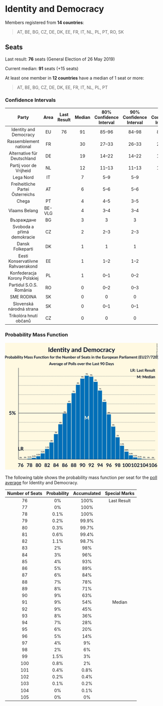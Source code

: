 # Identity and Democracy

Members registered from **14 countries**:

> AT, BE, BG, CZ, DE, DK, EE, FR, IT, NL, PL, PT, RO, SK

## Seats

Last result: **76** seats (General Election of 26 May 2019)

Current median: **91** seats (+15 seats)

At least one member in **12 countries** have a median of 1 seat or more:

> AT, BE, BG, CZ, DE, DK, EE, FR, IT, NL, PL, PT

### Confidence Intervals

| Party | Area | Last Result | Median | 80% Confidence Interval | 90% Confidence Interval | 95% Confidence Interval | 99% Confidence Interval |
|:-----:|:----:|:-----------:|:------:|:-----------------------:|:-----------------------:|:-----------------------:|:-----------------------:|
| Identity and Democracy | EU | 76 | 91 | 85–96 | 84–98 | 83–99 | 80–101 |
| Rassemblement national | FR | | 30 | 27–33 | 26–33 | 25–33 | 24–36 |
| Alternative für Deutschland | DE | | 19 | 14–22 | 14–22 | 14–22 | 13–22 |
| Partij voor de Vrijheid | NL | | 12 | 11–13 | 11–13 | 10–13 | 10–13 |
| Lega Nord | IT | | 7 | 5–9 | 5–9 | 5–10 | 4–11 |
| Freiheitliche Partei Österreichs | AT | | 6 | 5–6 | 5–6 | 5–6 | 5–7 |
| Chega | PT | | 4 | 4–5 | 3–5 | 3–5 | 3–6 |
| Vlaams Belang | BE-VLG | | 4 | 3–4 | 3–4 | 3–4 | 3–4 |
| Възраждане | BG | | 3 | 3 | 3 | 2–3 | 2–4 |
| Svoboda a přímá demokracie | CZ | | 2 | 2–3 | 2–3 | 2–3 | 1–3 |
| Dansk Folkeparti | DK | | 1 | 1 | 1 | 1 | 0–1 |
| Eesti Konservatiivne Rahvaerakond | EE | | 1 | 1–2 | 1–2 | 1–2 | 1–2 |
| Konfederacja Korony Polskiej | PL | | 1 | 0–1 | 0–2 | 0–2 | 0–2 |
| Partidul S.O.S. România | RO | | 0 | 0–2 | 0–3 | 0–3 | 0–3 |
| SME RODINA | SK | | 0 | 0 | 0 | 0 | 0 |
| Slovenská národná strana | SK | | 0 | 0–1 | 0–1 | 0–1 | 0–1 |
| Trikolóra hnutí občanů | CZ | | 0 | 0 | 0 | 0 | 0 |

### Probability Mass Function

![Graph with seats probability mass function not yet produced](average-2024-02-29-seats-pmf-identityanddemocracy.png "Seats Probability Mass Function")

The following table shows the probability mass function per seat for the [poll average](average-2024-02-29.html) for Identity and Democracy.

| Number of Seats | Probability | Accumulated | Special Marks |
|:---------------:|:-----------:|:-----------:|:-------------:|
| 76 | 0% | 100% | Last Result |
| 77 | 0% | 100% |  |
| 78 | 0.1% | 100% |  |
| 79 | 0.2% | 99.9% |  |
| 80 | 0.3% | 99.7% |  |
| 81 | 0.6% | 99.4% |  |
| 82 | 1.1% | 98.7% |  |
| 83 | 2% | 98% |  |
| 84 | 3% | 96% |  |
| 85 | 4% | 93% |  |
| 86 | 5% | 89% |  |
| 87 | 6% | 84% |  |
| 88 | 7% | 78% |  |
| 89 | 8% | 71% |  |
| 90 | 9% | 63% |  |
| 91 | 9% | 54% | Median |
| 92 | 9% | 45% |  |
| 93 | 8% | 36% |  |
| 94 | 7% | 28% |  |
| 95 | 6% | 20% |  |
| 96 | 5% | 14% |  |
| 97 | 4% | 9% |  |
| 98 | 2% | 6% |  |
| 99 | 1.5% | 3% |  |
| 100 | 0.8% | 2% |  |
| 101 | 0.4% | 0.8% |  |
| 102 | 0.2% | 0.4% |  |
| 103 | 0.1% | 0.2% |  |
| 104 | 0% | 0.1% |  |
| 105 | 0% | 0% |  |


